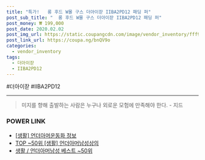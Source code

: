 ```yaml
--- 
title: "특가!   롱 후드 W몰 구스 더아이잗 IIBA2PD12 패딩 퍼" 
post_sub_title: "  롱 후드 W몰 구스 더아이잗 IIBA2PD12 패딩 퍼" 
post_money: ₩ 199,000 
post_date: 2020.02.02 
post_img_url: https://static.coupangcdn.com/image/vendor_inventory/fff9/bffd7f8a97862c26ceeafbf0c44fe2a1541356fa248de6a00865237603d2.jpg 
post_link_url: https://coupa.ng/bnQV9o 
categories: 
  - vendor_inventory 
tags: 
  - 더아이잗 
  - IIBA2PD12 
--- 
```

  #더아이잗 #IIBA2PD12 
<hr> 

> 미지를 향해 출발하는 사람은 누구나 외로운 모험에 만족해야 한다. - 지드 


### POWER LINK

* <a href="https://blog.naver.com/fasyy4321/221759880968" target="_blank"> [생활] 언더아머운동화 정보 </a>
* <a href="https://blog.naver.com/fasyy4321/221782302749" target="_blank"> TOP ~50위 [생활] 언더아머남성상의</a>
* <a href="https://blog.naver.com/santokki14/221782310965" target="_blank">생활 / 언더아머남성 베스트 ~50위</a>
